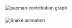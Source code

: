 <picture>
  <source media="(prefers-color-scheme: dark)" srcset="https://raw.githubusercontent.com/RodriAvila24/RodriAvila24/output/pacman-contribution-graph-dark.svg">
  <source media="(prefers-color-scheme: light)" srcset="https://raw.githubusercontent.com/RodriAvila24/RodriAvila24/output/pacman-contribution-graph.svg">
  <img alt="pacman contribution graph" src="https://raw.githubusercontent.com/RodriAvila24/RodriAvila24/output/pacman-contribution-graph.svg">
</picture>

###

<img src="https://raw.githubusercontent.com/RodriAvila24/RodriAvila24/output/snake.svg" alt="Snake animation" />

###
